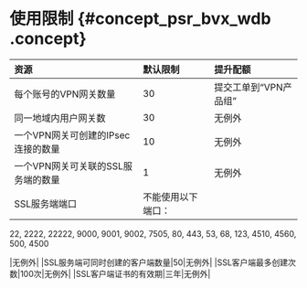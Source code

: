 # 使用限制 {#concept_psr_bvx_wdb .concept}

|资源|默认限制|提升配额|
|:-|:---|:---|
|每个账号的VPN网关数量|30|提交工单到“VPN产品组”|
|同一地域内用户网关数|30|无例外|
|一个VPN网关可创建的IPsec连接的数量|10|无例外|
|一个VPN网关可关联的SSL服务端的数量|1|无例外|
|SSL服务端端口| 不能使用以下端口：

 22, 2222, 22222, 9000, 9001, 9002, 7505, 80, 443, 53, 68, 123, 4510, 4560, 500, 4500

 |无例外|
|SSL服务端可同时创建的客户端数量|50|无例外|
|SSL客户端最多创建次数|100次|无例外|
|SSL客户端证书的有效期|三年|无例外|

